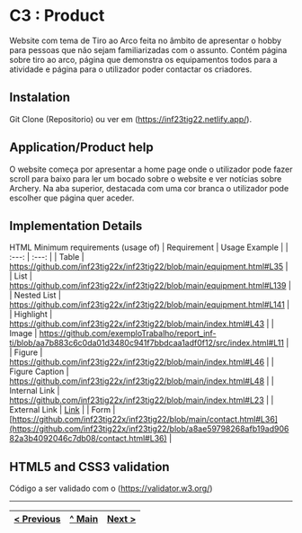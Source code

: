 # C3 : Product

Website com tema de Tiro ao Arco feita no âmbito de apresentar o hobby para pessoas que não sejam familiarizadas com o assunto. 
Contém página sobre tiro ao arco, página que demonstra os equipamentos todos para a atividade e página para o utilizador poder contactar os criadores.

## Instalation

Git Clone (Repositorio) ou ver em (https://inf23tig22.netlify.app/).

## Application/Product help

O website começa por apresentar a home page onde o utilizador pode fazer scroll para baixo para ler um bocado sobre o website e ver notícias sobre Archery.
Na aba superior, destacada com uma cor branca o utilizador pode escolher que página quer aceder.

## Implementation Details

HTML Minimum requirements (usage of)
| Requirement | Usage Example |
| :---: | :---: |
| Table |    https://github.com/inf23tig22x/inf23tig22/blob/main/equipment.html#L35   |
| List |    https://github.com/inf23tig22x/inf23tig22/blob/main/equipment.html#L139   |
| Nested List |    https://github.com/inf23tig22x/inf23tig22/blob/main/equipment.html#L141   |
| Highlight |    https://github.com/inf23tig22x/inf23tig22/blob/main/index.html#L43    |
| Image |   https://github.com/exemploTrabalho/report_inf-ti/blob/aa7b883c6c0da01d3480c941f7bbdcaa1adf0f12/src/index.html#L11    |
| Figure |   https://github.com/inf23tig22x/inf23tig22/blob/main/index.html#L46    |
| Figure Caption |    https://github.com/inf23tig22x/inf23tig22/blob/main/index.html#L48   |
| Internal Link |    https://github.com/inf23tig22x/inf23tig22/blob/main/index.html#L23   |
| External Link |    [Link](https://github.com/inf23tig22x/inf23tig22/blob/main/index.html#L80)   |
| Form |    [https://github.com/inf23tig22x/inf23tig22/blob/main/contact.html#L36](https://github.com/inf23tig22x/inf23tig22/blob/a8ae59798268afb19ad90682a3b4092046c7db08/contact.html#L36)   |

## HTML5 and CSS3 validation

Código a ser validado com o (https://validator.w3.org/)


---
[< Previous](c2.md) | [^ Main](../../../) | [Next >](c4.md)
:--- | :---: | ---: 

